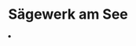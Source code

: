 # Sägewerk am See

<procedure title="Charaktere von diesem Ort">
<list columns="3">
<li><a href="Hindrik.md"></a></li>
</list>
</procedure>